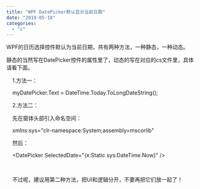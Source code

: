 ```yaml
---
title: "WPF DatePicker默认显示当前日期"
date: "2019-05-18"
categories: 
  - "c"
---
```


WPF的日历选择控件默认为当前日期，共有两种方法，一种静态，一种动态。

静态的当然写在DatePicker控件的属性里了，动态的写在对应的cs文件里，具体请看下面。

    1.方法一：

    myDatePicker.Text = DateTime.Today.ToLongDateString();

    2.方法二：

    先在窗体头部引入命名空间：

    xmlns:sys="clr-namespace:System;assembly=mscorlib"

    然后：

    <DatePicker SelectedDate="{x:Static sys:DateTime.Now}" />

 

    不过呢，建议用第二种方法，把UI和逻辑分开，不要再把它们放一起了！
